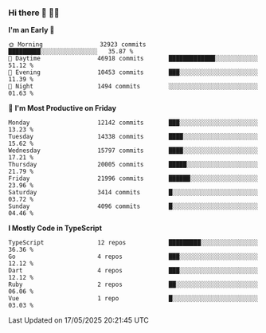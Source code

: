 ### Hi there 👋 🧑‍💻



<!--START_SECTION:waka-->
**I'm an Early 🐤** 

```text
🌞 Morning                32923 commits       █████████░░░░░░░░░░░░░░░░   35.87 % 
🌆 Daytime                46918 commits       █████████████░░░░░░░░░░░░   51.12 % 
🌃 Evening                10453 commits       ███░░░░░░░░░░░░░░░░░░░░░░   11.39 % 
🌙 Night                  1494 commits        ░░░░░░░░░░░░░░░░░░░░░░░░░   01.63 % 
```
📅 **I'm Most Productive on Friday** 

```text
Monday                   12142 commits       ███░░░░░░░░░░░░░░░░░░░░░░   13.23 % 
Tuesday                  14338 commits       ████░░░░░░░░░░░░░░░░░░░░░   15.62 % 
Wednesday                15797 commits       ████░░░░░░░░░░░░░░░░░░░░░   17.21 % 
Thursday                 20005 commits       █████░░░░░░░░░░░░░░░░░░░░   21.79 % 
Friday                   21996 commits       ██████░░░░░░░░░░░░░░░░░░░   23.96 % 
Saturday                 3414 commits        █░░░░░░░░░░░░░░░░░░░░░░░░   03.72 % 
Sunday                   4096 commits        █░░░░░░░░░░░░░░░░░░░░░░░░   04.46 % 
```


**I Mostly Code in TypeScript** 

```text
TypeScript               12 repos            █████████░░░░░░░░░░░░░░░░   36.36 % 
Go                       4 repos             ███░░░░░░░░░░░░░░░░░░░░░░   12.12 % 
Dart                     4 repos             ███░░░░░░░░░░░░░░░░░░░░░░   12.12 % 
Ruby                     2 repos             ██░░░░░░░░░░░░░░░░░░░░░░░   06.06 % 
Vue                      1 repo              █░░░░░░░░░░░░░░░░░░░░░░░░   03.03 % 
```




 Last Updated on 17/05/2025 20:21:45 UTC
<!--END_SECTION:waka-->


